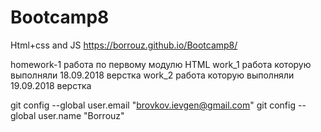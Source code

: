 # Bootcamp8
Html+css and JS
https://borrouz.github.io/Bootcamp8/

homework-1 работа по первому модулю HTML
work_1  работа которую выполняли 18.09.2018 верстка
work_2  работа которую выполняли 19.09.2018 верстка

git config --global user.email "brovkov.ievgen@gmail.com"
git config --global user.name "Borrouz"
